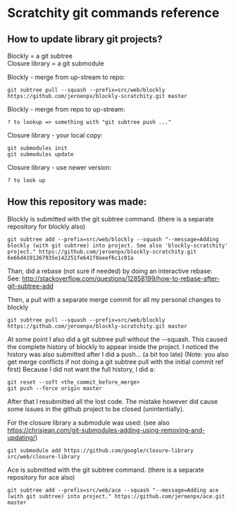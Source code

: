 # Scratchity git commands reference

## How to update library git projects?

Blockly = a git subtree  
Closure library = a git submodule

Blockly - merge from up-stream to repo:

    git subtree pull --squash --prefix=src/web/blockly https://github.com/jeroenpx/blockly-scratchity.git master

Blockly - merge from repo to up-stream:

    ? to lookup => something with "git subtree push ..."

Closure library - your local copy:

    git submodules init
    git submodules update

Closure library - use newer version:

    ? to look up

## How this repository was made:

Blockly is submitted with the git subtree command. (there is a separate repository for blockly also)

    git subtree add --prefix=src/web/blockly --squash "--message=Adding blockly (with git subtree) into project. See also 'blockly-scratchity' project." https://github.com/jeroenpx/blockly-scratchity.git 6e66d4191267935e142251fe641f0aeef6c1c01a

Than, did a rebase (not sure if needed) by doing an interactive rebase:  
See: http://stackoverflow.com/questions/12858199/how-to-rebase-after-git-subtree-add

Then, a pull with a separate merge commit for all my personal changes to blockly

    git subtree pull --squash --prefix=src/web/blockly https://github.com/jeroenpx/blockly-scratchity.git master

At some point I also did a git subtree pull without the --squash. This caused the complete history of blockly to appear inside the project.
I noticed the history was also submitted after I did a push... (a bit too late)
(Note: you also get merge conflicts if not doing a git subtree pull with the initial commit ref first)
Because I did not want the full history, I did a:

    git reset --soft <the_commit_before_merge>
    git push --force origin master

After that I resubmitted all the lost code.
The mistake however did cause some issues in the github project to be closed (unintentially).

For the closure library a submodule was used:
(see also https://chrisjean.com/git-submodules-adding-using-removing-and-updating/)

    git submodule add https://github.com/google/closure-library src/web/closure-library

Ace is submitted with the git subtree command.  (there is a separate repository for ace also)

    git subtree add --prefix=src/web/ace --squash "--message=Adding ace (with git subtree) into project." https://github.com/jeroenpx/ace.git master